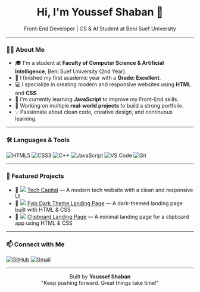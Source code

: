 <div align="center">

  <h1>Hi, I'm Youssef Shaban 👋</h1>
  <p>Front-End Developer | CS & AI Student at Beni Suef University</p>
  
</div>

---

### 👨‍💻 About Me

- 🎓 I'm a student at **Faculty of Computer Science & Artificial Intelligence**, Beni Suef University (2nd Year).
- 🏅 I finished my first academic year with a **Grade: Excellent**.
- 💻 I specialize in creating modern and responsive websites using **HTML** and **CSS**.
- 🔧 I'm currently learning **JavaScript** to improve my Front-End skills.
- 🚀 Working on multiple **real-world projects** to build a strong portfolio.
- 💡 Passionate about clean code, creative design, and continuous learning.

---

### 🛠️ Languages & Tools

<p>
  <img alt="HTML5" src="https://img.shields.io/badge/-HTML5-E34F26?style=flat-square&logo=html5&logoColor=white"/>
  <img alt="CSS3" src="https://img.shields.io/badge/-CSS3-1572B6?style=flat-square&logo=css3&logoColor=white"/>
  <img alt="C++" src="https://img.shields.io/badge/-C++-00599C?style=flat-square&logo=c%2B%2B&logoColor=white"/>
  <img alt="JavaScript" src="https://img.shields.io/badge/-JavaScript-F7DF1E?style=flat-square&logo=javascript&logoColor=black"/>
  <img alt="VS Code" src="https://img.shields.io/badge/-VSCode-007ACC?style=flat-square&logo=visual-studio-code&logoColor=white"/>
  <img alt="Git" src="https://img.shields.io/badge/-Git-F05032?style=flat-square&logo=git&logoColor=white"/>
</p>

---

### 🚀 Featured Projects

- 🔗 <img src="https://img.icons8.com/fluency/20/code.png"/> [Tech Capital](https://joo1238.github.io/Tech-Capital/) — A modern tech website with a clean and responsive UI  
- 🔗 <img src="https://img.icons8.com/fluency/20/night-landscape.png"/> [Fylo Dark Theme Landing Page](https://joo1238.github.io/fylo-dark-theme-landing-page/) — A dark-themed landing page built with HTML & CSS  
- 🔗 <img src="https://img.icons8.com/fluency/20/copy.png"/> [Clipboard Landing Page](https://joo1238.github.io/clipboard-landing-page/) — A minimal landing page for a clipboard app using HTML & CSS  

---

### 📫 Connect with Me

<p>
  <a href="https://github.com/joo1238" target="_blank" rel="noopener noreferrer">
    <img alt="GitHub" src="https://img.shields.io/badge/GitHub-%2312100E.svg?&style=for-the-badge&logo=github&logoColor=white" />
  </a>
  <a href="mailto:youssefjoo1238g@gmail.com" target="_blank" rel="noopener noreferrer">
    <img alt="Gmail" src="https://img.shields.io/badge/Gmail-D14836?style=for-the-badge&logo=gmail&logoColor=white" />
  </a>
</p>

---

<p align="center">
  Built by <b>Youssef Shaban</b><br/>
  "Keep pushing forward. Great things take time!"
</p>
